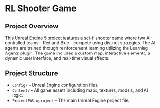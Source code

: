 # RL Shooter Game
## Project Overview

This Unreal Engine 5 project features a sci-fi shooter game where two AI-controlled teams—Red and Blue—compete using distinct strategies. The AI agents are trained through reinforcement learning utilizing the Learning Agents plugin. The game includes a custom map, interactive elements, a dynamic user interface, and real-time visual effects.

## Project Structure

- `Config/` – Unreal Engine configuration files.
- `Content/` – All game assets including maps, textures, models, and AI logic.
- `ProiectPAS.uproject` – The main Unreal Engine project file.
